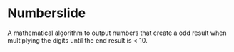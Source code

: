 # Numberslide
A mathematical algorithm to output numbers that create a odd result when multiplying the digits until the end result is &lt; 10.
